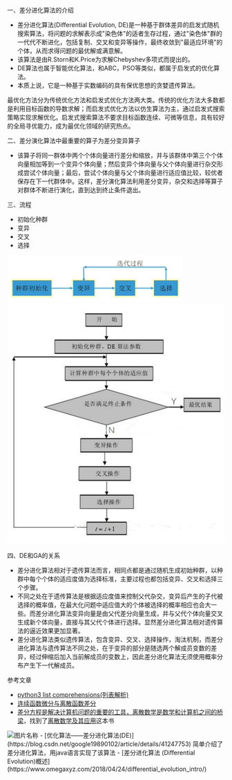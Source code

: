 一、差分进化算法的介绍  
- 差分进化算法(Differential Evolution, DE)是一种基于群体差异的启发式随机搜索算法，将问题的求解表示成"染色体"的适者生存过程，通过"染色体"群的一代代不断进化，包括复制、交叉和变异等操作，最终收敛到"最适应环境"的个体，从而求得问题的最优解或满意解。
- 该算法是由R.Storn和K.Price为求解Chebyshev多项式而提出的。
- DE算法也属于智能优化算法，和ABC，PSO等类似，都属于启发式的优化算法。
- 本质上说，它是一种基于实数编码的具有保优思想的贪婪遗传算法。


最优化方法分为传统优化方法和启发式优化方法两大类。传统的优化方法大多数都是利用目标函数的导数求解；而启发式优化方法以仿生算法为主，通过启发式搜索策略实现求解优化。启发式搜索算法不要求目标函数连续、可微等信息，具有较好的全局寻优能力，成为最优化领域的研究热点。

二、差分演化算法中最重要的算子为差分变异算子

- 该算子将同一群体中两个个体向量进行差分和缩放，并与该群体中第三个个体向量相加等到一个变异个体向量；然后变异个体向量与父个体向量进行杂交形成尝试个体向量；最后，尝试个体向量与父个体向量进行适应值比较，较优者保存在下一代群体中。这样，差分演化算法利用差分变异，杂交和选择等算子对群体不断进行演化，直到达到终止条件退出。

三、流程
- 初始化种群
- 变异
- 交叉
- 选择

![](../image/差分进化流程.png)
![](../image/DEFLOW.jpg)

四、DE和GA的关系
- 差分进化算法相对于遗传算法而言，相同点都是通过随机生成初始种群，以种群中每个个体的适应度值为选择标准，主要过程也都包括变异、交叉和选择三个步骤。
- 不同之处在于遗传算法是根据适应度值来控制父代杂交，变异后产生的子代被选择的概率值，在最大化问题中适应值大的个体被选择的概率相应也会大一些。而差分进化算法变异向量是由父代差分向量生成，并与父代个体向量交叉生成新个体向量，直接与其父代个体进行选择。显然差分进化算法相对遗传算法的逼近效果更加显著。
- 差分进化算法类似遗传算法，包含变异、交叉、选择操作，淘汰机制，而差分进化算法与遗传算法不同之处，在于变异的部分是随选两个解成员变数的差异，经过伸缩后加入当前解成员的变数上，因此差分进化算法无须使用概率分布产生下一代解成员。

参考文章
- [python3 list comprehensions(列表解析)](https://docs.python.org/3/tutorial/datastructures.html#list-comprehensions)
- [连续函数微分与离散函数差分](https://blog.csdn.net/lz0499/article/details/71937737)
- [差分方程是解决计算机问题的重要的工具，离散数学是数学和计算机之间的桥梁](https://www.zhihu.com/question/38040913/answer/74954244)，找到了[离散数学及其应用](https://pic2.zhimg.com/v2-ecb056b8f5c6c9f7c4297dc2c7fbd313_r.jpg?source=1940ef5c)这本书  
<img src="https://pic2.zhimg.com/v2-ecb056b8f5c6c9f7c4297dc2c7fbd313_r.jpg?source=1940ef5c" height="150" alt="图片名称" />
- [优化算法——差分进化算法(DE)](https://blog.csdn.net/google19890102/article/details/41247753) 简单介绍了差分进化算法，用java语言实现了该算法
- [差分进化算法 (Differential Evolution)概述](https://www.omegaxyz.com/2018/04/24/differential_evolution_intro/)